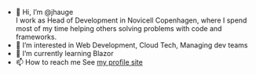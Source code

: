 - 👋 Hi, I’m @jhauge  
  I work as Head of Development in Novicell Copenhagen, 
  where I spend most of my time helping others solving 
  problems with code and frameworks.
- 👀 I’m interested in
  Web Development, Cloud Tech, Managing dev teams 
- 🌱 I’m currently learning
  Blazor
- 📫 How to reach me
  See [my profile site](https://about.me/jhauge)

<!---
jhauge/jhauge is a ✨ special ✨ repository because its `README.md` (this file) appears on your GitHub profile.
You can click the Preview link to take a look at your changes.
--->
